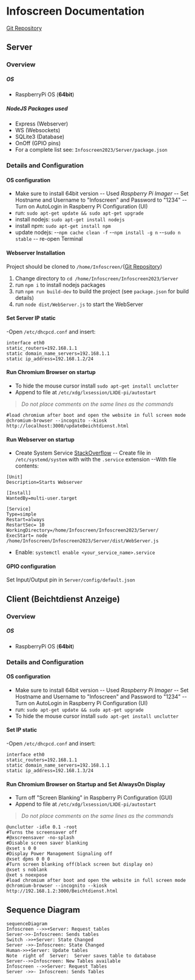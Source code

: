 ﻿
# Infoscreen Documentation
[Git Repository](https://github.com/Snuuson/Infoscreen2023.git)

## Server 

### Overview
##### OS
- RaspberryPi OS (**64bit**)
##### NodeJS Packages used
- Express (Webserver)
- WS (Websockets)
- SQLite3 (Database)
- OnOff (GPIO pins)
- For a complete list see: `Infoscreen2023/Server/package.json`
### Details and Configuration
#### OS configuration
- Make sure to install 64bit version
-- Used *Raspberry Pi Imager* 
-- Set Hostname and Username to  "Infoscreen" and Password to "1234"
-- Turn on AutoLogin in Raspberry Pi Configuration (UI)
- run: `sudo apt-get update && sudo apt-get upgrade`
- install nodejs: `sudo apt-get install nodejs`
- install npm: `sudo apt-get install npm`
- update nodejs: 
--`npm cache clean -f`
--`npm install -g n`
--`sudo n stable`
-- re-open Terminal
#### Webserver Installation
Project should be cloned to `/home/Infoscreen/`([Git Repository](https://github.com/Snuuson/Infoscreen2023.git))
1. Change directory to `cd /home/Infoscreen/Infoscreen2023/Server`
2. run `npm i` to install nodejs packages
3. run `npm run build-dev` to build the project (see `package.json` for build details) 
4. run `node dist/WebServer.js` to start the WebServer 
#### Set Server IP static
-Open `/etc/dhcpcd.conf` and insert:
```
interface eth0
static_routers=192.168.1.1
static domain_name_servers=192.168.1.1
static ip_address=192.168.1.2/24
```


#### Run Chromium Browser on startup
- To hide the mouse cursor install `sudo apt-get install unclutter`
- Append to file at `/etc/xdg/lxsession/LXDE-pi/autostart`
>*Do not place comments on the same lines as the commands*
 ```
 #load chromium after boot and open the website in full screen mode
@chromium-browser --incognito --kiosk http://localhost:3000/updateBeichtdienst.html  
```
#### Run Webserver on startup
- Create System Service [StackOverflow](https://stackoverflow.com/questions/60100830/how-should-i-start-a-node-js-script-automatically)
-- Create file in `/etc/systemd/system`  with with the `.service`  extension
--With file contents:
```
[Unit]
Description=Starts Webserver

[Install]
WantedBy=multi-user.target

[Service]
Type=simple
Restart=always
RestartSec= 10
WorkingDirectory=/home/Infoscreen/Infoscreen2023/Server/
ExecStart= node /home/Infoscreen/Infoscreen2023/Server/dist/WebServer.js
```
- Enable: `systemctl enable <your_service_name>.service`
#### GPIO configuration
Set Input/Output pin in `Server/config/default.json`
## Client (Beichtdienst Anzeige)
### Overview
##### OS
- RaspberryPi OS (**64bit**)
### Details and Configuration
#### OS configuration
- Make sure to install 64bit version
-- Used *Raspberry Pi Imager* 
-- Set Hostname and Username to  "Infoscreen" and Password to "1234"
-- Turn on AutoLogin in Raspberry Pi Configuration (UI)
- run: `sudo apt-get update && sudo apt-get upgrade`
- To hide the mouse cursor install `sudo apt-get install unclutter`

#### Set IP static
-Open `/etc/dhcpcd.conf` and insert:
```
interface eth0
static_routers=192.168.1.1
static domain_name_servers=192.168.1.1
static ip_address=192.168.1.3/24
```

#### Run Chromium Browser on Startup and Set AlwaysOn Display
 - Turn off "Screen Blanking" in Raspberry Pi Configuration (GUI)
 - Append to file at `/etc/xdg/lxsession/LXDE-pi/autostart`
 >*Do not place comments on the same lines as the commands*
```
@unclutter -idle 0.1 -root
#Turns the screensaver off
#@xscreensaver -no-splash		
#Disable screen saver blanking
@xset s 0 0
#Display Power Management Signaling off
@xset dpms 0 0 0
#Turn screen blanking off(black screen but display on)
@xset s noblank
@xet s noexpose
#load chromium after boot and open the website in full screen mode
@chromium-browser --incognito --kiosk http://192.168.1.2:3000/Beichtdienst.html
```
## Sequence Diagram

```mermaid
sequenceDiagram
Infoscreen -->>+Server: Request tables
Server->>-Infoscreen: Sends tables
Switch ->>+Server: State Changed
Server ->>-Infoscreen: State Changed
Human->>+Server: Update tables
Note  right of  Server:  Server saves table to database
Server-->>Infoscreen: New Tables available 
Infoscreen -->>Server: Request Tables
Server ->>- Infoscreen: Sends Tables 
```


